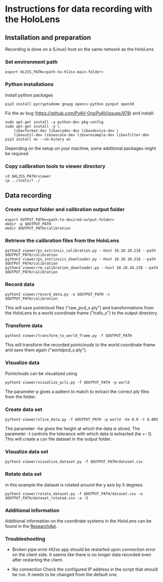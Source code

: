 # Instructions for data recording with the HoloLens

## Installation and preparation
Recording is done on a (Linux) host on the same network as the HoloLens

### Set environment path
```
export HL2SS_PATH=<path-to-hl2ss-main-folder>
```

### Python installations
Install python packages 
```
pip3 install pycryptodome gnupg opencv-python pynput open3d
```
Fix the av bug (https://github.com/PyAV-Org/PyAV/issues/978) and install:
```
sudo apt-get install -y python-dev pkg-config
sudo apt-get install -y \
    libavformat-dev libavcodec-dev libavdevice-dev \
    libavutil-dev libswscale-dev libswresample-dev libavfilter-dev
pip3 install av --no-binary av
```
Depending on the setup on your machine, some additional packages might be required

### Copy calibration tools to viewer directory
```
cd $HL2SS_PATH/viewer
cp ../tools/* ./
```

## Data recording

### Create output folder and calibration output folder
```
export OUTPUT_PATH=<path-to-desired-output-folder>
mkdir -p $OUTPUT_PATH
mkdir $OUTPUT_PATH/calibration
```

### Retrieve the calibration files from the HoloLens
```
python3 viewer/pv_extrinsic_calibration.py --host 10.10.10.218 --path $OUTPUT_PATH/calibration
python3 viewer/pv_intrinsics_downloader.py --host 10.10.10.218 --path $OUTPUT_PATH/calibration
python3 viewer/rm_calibration_downloader.py --host 10.10.10.218 --path $OUTPUT_PATH/calibration
```

### Record data
```
python3 viewer/record_data.py -o $OUTPUT_PATH -c $OUTPUT_PATH/calibration
```
This will save pointcloud files ("raw_pcd_x.ply") and transformations from the HoloLens to a world coordinate frame ("trafo_x") to the output directory.

### Transform data
```
python3 viewer/transform_to_world_frame.py -f $OUTPUT_PATH
```
This will transform the recorded pointclouds to the world coordinate frame and save them again ("worldpcd_x.ply").

### Visualize data
Pointclouds can be visualized using
```
python3 viewer/visualize_pcls.py -f $OUTPUT_PATH -p world
```
The parameter p gives a pattern to match to extract the correct ply files from the folder.

### Create data set 
```
python3 viewer/slice_data.py -f $OUTPUT_PATH -p world -he 0.0 -t 0.005
```
The parameter -he gives the height at which the data is sliced. The parameter -t controls the tolerance with which data is extracted (he +- t). This will create a csv file dataset in the output folder.

### Visualize data set
```
python3 viewer/visualize_dataset.py -f $OUTPUT_PATH/dataset.csv
```
### Rotate data set
in this example the dataset is rotated around the y axis by 5 degrees
```
python3 viewer/rotate_dataset.py -f $OUTPUT_PATH/dataset.csv -o $OUTPUT_PATH/dataset_rotated.csv -a -5
```

### Additional information
Additional information on the coordinate systems in the HoloLens can be found in the [ResearchApi](https://raw.githubusercontent.com/microsoft/HoloLens2ForCV/main/Docs/ECCV2020-Tutorial/ECCV2020-ResearchMode-Api.pdf).

### Troubleshooting 

-  Broken pipe error 
Hl2ss app should be restarted upon connection error on the client side. It seems like there is no longer data recorded even after restarting the client.

- No connection
Check the configured IP address in the script that should be run. It needs to be changed from the default one. 
